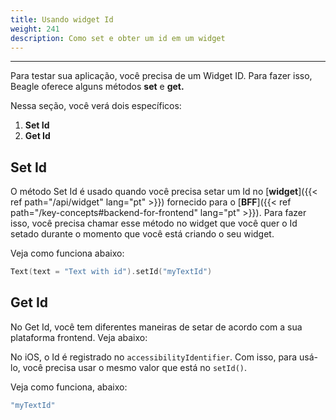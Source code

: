 ```yaml
---
title: Usando widget Id
weight: 241
description: Como set e obter um id em um widget
---
```


---

Para testar sua aplicação, você precisa de um Widget ID. Para fazer isso, Beagle oferece alguns métodos **set** e **get.**

Nessa seção, você verá dois específicos:

1. **Set Id**
2. **Get Id**

## Set Id

O método Set Id é usado quando você precisa setar um Id no [**widget**]({{< ref path="/api/widget" lang="pt" >}}) fornecido para o [**BFF**]({{< ref path="/key-concepts#backend-for-frontend" lang="pt" >}}). Para fazer isso, você precisa chamar esse método no widget que você quer o Id setado durante o momento que você está criando o seu widget.

Veja como funciona abaixo:

```kotlin
Text(text = "Text with id").setId("myTextId")
```

## Get Id

No Get Id, você tem diferentes maneiras de setar de acordo com a sua plataforma frontend. Veja abaixo:

No iOS, o Id é registrado no `accessibilityIdentifier`. Com isso, para usá-lo, você precisa usar o mesmo valor que está no `setId()`.

Veja como funciona, abaixo:

```swift
"myTextId"
```